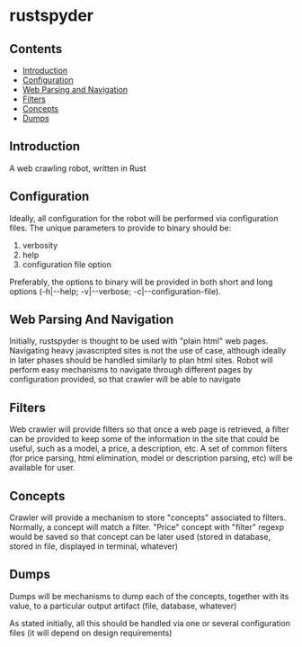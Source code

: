 # rustspyder

## Contents

- [Introduction](#introduction)
- [Configuration](#configuration)
- [Web Parsing and Navigation](#web-parsing-and-navigation)
- [Filters](#filters)
- [Concepts](#concepts)
- [Dumps](#dumps)

## Introduction
A web crawling robot, written in Rust

## Configuration
Ideally, all configuration for the robot will be performed via configuration files. The unique parameters to provide to binary should be:

1. verbosity
2. help
3. configuration file option

Preferably, the options to binary will be provided in both short and long options (-h|--help; -v|--verbose; -c|--configuration-file).

## Web Parsing And Navigation
Initially, rustspyder is thought to be used with "plain html" web pages. Navigating heavy javascripted sites is not the use of case, although ideally in later phases should be handled similarly to plan html sites. Robot will perform easy mechanisms to navigate through different pages by configuration provided, so that crawler will be able to navigate

## Filters
Web crawler will provide filters so that once a web page is retrieved, a filter can be provided to keep some of the information in the site that could be useful, such as a model, a price, a description, etc. A set of common filters (for price parsing, html elimination, model or description parsing, etc) will be available for user.

## Concepts
Crawler will provide a mechanism to store "concepts" associated to filters. Normally, a concept will match a filter. "Price" concept with "filter" regexp
would be saved so that concept can be later used (stored in database, stored in file, displayed in terminal, whatever)

## Dumps
Dumps will be mechanisms to dump each of the concepts, together with its value, to a particular output artifact (file, database, whatever)

As stated initially, all this should be handled via one or several configuration files (it will depend on design requirements)
